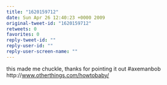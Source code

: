 ```yaml
---
title: "1620159712"
date: Sun Apr 26 12:40:23 +0000 2009
original-tweet-id: "1620159712"
retweets: 0
favorites: 0
reply-tweet-id: ""
reply-user-id: ""
reply-user-screen-name: ""
---
```

this made me chuckle, thanks for pointing it out #axemanbob http://<a href="https://www.otherthings.com/howtobaby/">www.otherthings.com/howtobaby/</a>
